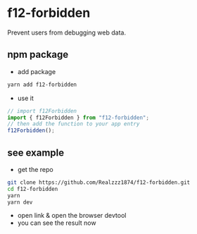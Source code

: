 # f12-forbidden

Prevent users from debugging web data.

## npm package

- add package

```bash
yarn add f12-forbidden
```

- use it

```javascript
// import f12Forbidden
import { f12Forbidden } from "f12-forbidden";
// then add the function to your app entry
f12Forbidden();
```

## see example

- get the repo

```bash
git clone https://github.com/Realzzz1874/f12-forbidden.git
cd f12-forbidden
yarn
yarn dev
```

- open link & open the browser devtool
- you can see the result now
